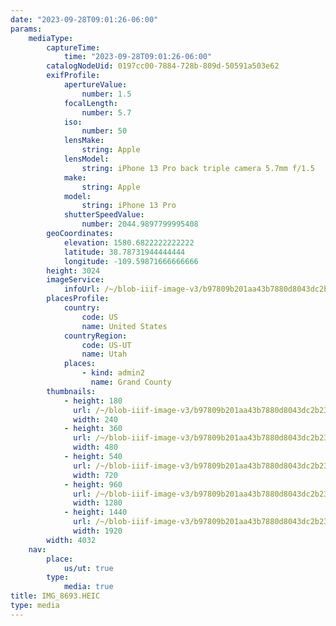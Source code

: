 ```yaml
---
date: "2023-09-28T09:01:26-06:00"
params:
    mediaType:
        captureTime:
            time: "2023-09-28T09:01:26-06:00"
        catalogNodeUid: 0197cc00-7884-728b-809d-50591a503e62
        exifProfile:
            apertureValue:
                number: 1.5
            focalLength:
                number: 5.7
            iso:
                number: 50
            lensMake:
                string: Apple
            lensModel:
                string: iPhone 13 Pro back triple camera 5.7mm f/1.5
            make:
                string: Apple
            model:
                string: iPhone 13 Pro
            shutterSpeedValue:
                number: 2044.9897799995408
        geoCoordinates:
            elevation: 1580.6822222222222
            latitude: 38.78731944444444
            longitude: -109.59871666666666
        height: 3024
        imageService:
            infoUrl: /~/blob-iiif-image-v3/b97809b201aa43b7880d8043dc2b2376bb067c015e87005664741019303a6e3c/info.json
        placesProfile:
            country:
                code: US
                name: United States
            countryRegion:
                code: US-UT
                name: Utah
            places:
                - kind: admin2
                  name: Grand County
        thumbnails:
            - height: 180
              url: /~/blob-iiif-image-v3/b97809b201aa43b7880d8043dc2b2376bb067c015e87005664741019303a6e3c/full/240%2C180/0/default.jpg
              width: 240
            - height: 360
              url: /~/blob-iiif-image-v3/b97809b201aa43b7880d8043dc2b2376bb067c015e87005664741019303a6e3c/full/480%2C360/0/default.jpg
              width: 480
            - height: 540
              url: /~/blob-iiif-image-v3/b97809b201aa43b7880d8043dc2b2376bb067c015e87005664741019303a6e3c/full/720%2C540/0/default.jpg
              width: 720
            - height: 960
              url: /~/blob-iiif-image-v3/b97809b201aa43b7880d8043dc2b2376bb067c015e87005664741019303a6e3c/full/1280%2C960/0/default.jpg
              width: 1280
            - height: 1440
              url: /~/blob-iiif-image-v3/b97809b201aa43b7880d8043dc2b2376bb067c015e87005664741019303a6e3c/full/1920%2C1440/0/default.jpg
              width: 1920
        width: 4032
    nav:
        place:
            us/ut: true
        type:
            media: true
title: IMG_8693.HEIC
type: media
---
```

